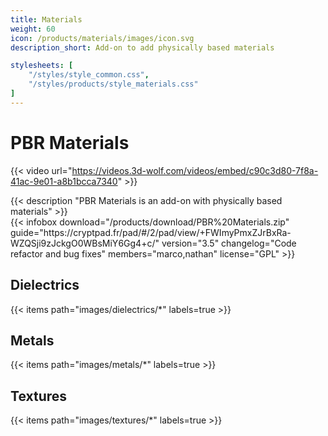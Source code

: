 ```yaml
---
title: Materials
weight: 60
icon: /products/materials/images/icon.svg
description_short: Add-on to add physically based materials

stylesheets: [
    "/styles/style_common.css",
    "/styles/products/style_materials.css"
]
---
```


# PBR Materials

{{< video url="https://videos.3d-wolf.com/videos/embed/c90c3d80-7f8a-41ac-9e01-a8b1bcca7340" >}}

<div class="space"></div>

<div class="halfpage">
    <div class="column">
	{{< description "PBR Materials is an add-on with physically based materials" >}}
    </div>
    <div class="column">
	{{< infobox
	    download="/products/download/PBR%20Materials.zip"
	    guide="https://cryptpad.fr/pad/#/2/pad/view/+FWImyPmxZJrBxRa-WZQSji9zJckgO0WBsMiY6Gg4+c/"
	    version="3.5"
	    changelog="Code refactor and bug fixes"
	    members="marco,nathan"
	    license="GPL"
	>}}
    </div>
</div>

<div class="space"></div>

## Dielectrics
{{< items path="images/dielectrics/*" labels=true >}}

<div class="space"></div>

## Metals
{{< items path="images/metals/*" labels=true >}}

<div class="space"></div>

## Textures
{{< items path="images/textures/*" labels=true >}}
